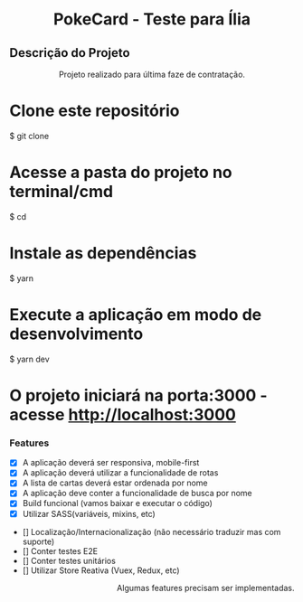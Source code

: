 <h1 align="center">PokeCard - Teste para Ília</h1>

## Descrição do Projeto

<p align="center">Projeto realizado para última faze de contratação.</p>

# Clone este repositório

$ git clone <URL>

# Acesse a pasta do projeto no terminal/cmd

$ cd <NOME-PASTA>

# Instale as dependências

$ yarn

# Execute a aplicação em modo de desenvolvimento

$ yarn dev

# O projeto iniciará na porta:3000 - acesse <http://localhost:3000>

### Features

- [x] A aplicação deverá ser responsiva, mobile-first
- [x] A aplicação deverá utilizar a funcionalidade de rotas
- [x] A lista de cartas deverá estar ordenada por nome
- [x] A aplicação deve conter a funcionalidade de busca por nome
- [x] Build funcional (vamos baixar e executar o código)
- [x] Utilizar SASS(variáveis, mixins, etc)
- [] Localização/Internacionalização (não necessário traduzir mas com suporte)
- [] Conter testes E2E
- [] Conter testes unitários
- [] Utilizar Store Reativa (Vuex, Redux, etc)

<p align="right">Algumas features precisam ser implementadas.</p>
